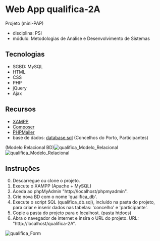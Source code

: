 # Web App qualifica-2A
Projeto (mini-PAP)
- disciplina: PSI
- módulo: Metodologias de Análise e Desenvolvimento de Sistemas

## Tecnologias
- SGBD: MySQL
- HTML
- CSS
- PHP
- jQuery
- Ajax

## Recursos
- [XAMPP](https://www.apachefriends.org/)
- [Composer](https://getcomposer.org/)
- [PHPMailer](https://github.com/PHPMailer/PHPMailer)
- base de dados: [database.sql](/db/qualifica_db.sql) (Concelhos do Porto, Participantes)

(Modelo Relacional BD)![qualifica_Modelo_Relacional](https://github.com/user-attachments/assets/bf3b1f39-0ab2-42b9-882d-7c2285510714)
![qualifica_Modelo_Relacional](https://github.com/user-attachments/assets/0039f85c-7287-4590-86a1-92f6f77c5c82)


## Instruções 
0) Descarregue ou clone o projeto.
1) Execute o XAMPP (Apache + MySQL)
2) Aceda ao phpMyAdmin "http://localhost/phpmyadmin".
3) Crie nova BD com o nome 'qualifica_db'.
4) Execute o script SQL (qualifica_db.sql), incluído na pasta do projeto, para criar e inserir dados nas tabelas: 'concelho' e 'participante'.
5) Copie a pasta do projeto para o localhost. (pasta htdocs)
6) Abra o navegador de internet e insira o URL do projeto. URL: "http://localhost/qualifica-2A".

![qualifica_Form](https://github.com/user-attachments/assets/8d10abee-cb2f-45ac-816b-9a43a74581ad)
